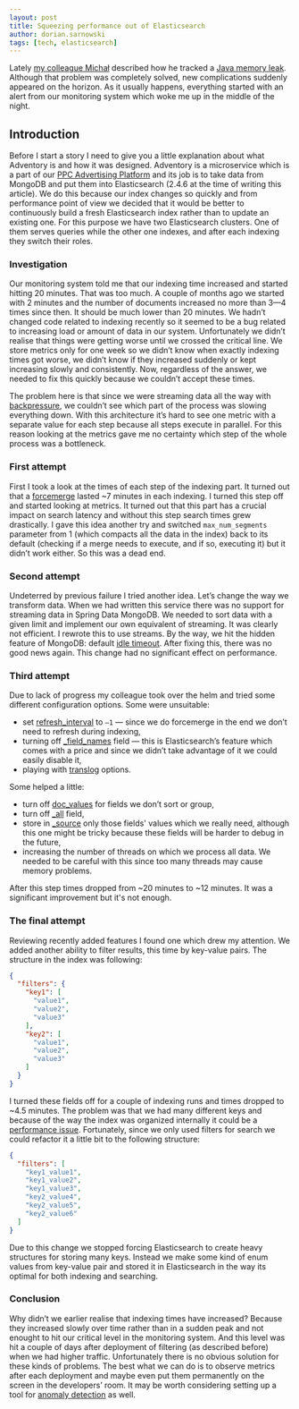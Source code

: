 ```yaml
---
layout: post
title: Squeezing performance out of Elasticsearch
author: dorian.sarnowski
tags: [tech, elasticsearch]
---
```


Lately [my colleague Michał](/authors/michal.kosmulski/) described how he tracked a 
[Java memory leak](/2018/05/a-comedy-of-errors-debugging-java-memory-leaks.html). Although that 
problem was completely solved, new complications suddenly appeared on the horizon. As it usually happens, everything 
started with an alert from our monitoring system which woke me up in the middle of the night. 

## Introduction
Before I start a story I need to give you a little explanation about what Adventory is and how it was designed. 
Adventory is a microservice which is a part of our [PPC Advertising Platform](https://ads.allegro.pl) and its job is to 
take data from MongoDB and put them into Elasticsearch (2.4.6 at the time of writing this article). We do this because 
our index changes so quickly and from performance point of view we decided that it would be better to continuously build 
a fresh Elasticsearch index rather than to update an existing one. For this purpose we have two Elasticsearch clusters. 
One of them serves queries while the other one indexes, and after each indexing they switch their roles.

### Investigation
Our monitoring system told me that our indexing time increased and started hitting 20 minutes. That was too much. A 
couple of months ago we started with 2 minutes and the number of documents increased no more than 3—4 times since then. 
It should be much lower than 20 minutes. We hadn’t changed code related to indexing recently so it seemed to be a bug 
related to increasing load or amount of data in our system. Unfortunately we didn’t realise that things were getting 
worse until we crossed the critical line. We store metrics only for one week so we didn’t know when exactly indexing 
times got worse, we didn’t know if they increased suddenly or kept increasing slowly and consistently. Now, regardless 
of the answer, we needed to fix this quickly because we couldn’t accept these times.

The problem here is that since we were streaming data all the way with 
[backpressure](https://github.com/ReactiveX/RxJava/wiki/Backpressure), we couldn’t see which part of the process was 
slowing everything down. With this architecture it’s hard to see one metric with a separate value for each step because 
all steps execute in parallel. For this reason looking at the metrics gave me no certainty which step of the whole 
process was a bottleneck. 

### First attempt
First I took a look at the times of each step of the indexing part. It turned out that a 
[forcemerge](https://www.elastic.co/guide/en/elasticsearch/reference/current/indices-forcemerge.html) lasted ~7 minutes 
in each indexing. I turned this step off and started looking at metrics. It turned out that this part has a crucial 
impact on search latency and without this step search times grew drastically. I gave this idea another try and 
switched ``max_num_segments`` parameter from 1 (which compacts all the data in the index) back to its default (checking 
if a merge needs to execute, and if so, executing it)  but it didn’t work either. So this was a dead end.

### Second attempt
Undeterred by previous failure I tried another idea. Let’s change the way we transform data. When we had written this 
service there was no support for streaming data in Spring Data MongoDB. We needed to sort data with a given limit and 
implement our own equivalent of streaming. It was clearly not efficient. I rewrote this to use streams. By the way, we 
hit the hidden feature of MongoDB: default 
[idle timeout](https://docs.mongodb.com/manual/reference/method/cursor.addOption/#DBQuery.Option.noTimeout). After 
fixing this, there was no good news again. This change had no significant effect on performance.

### Third attempt
Due to lack of progress my colleague took over the helm and tried some different configuration options. Some were 
unsuitable:

* set 
[refresh_interval](https://www.elastic.co/guide/en/elasticsearch/reference/current/indices-update-settings.html#bulk) 
to ``—1`` — since we do forcemerge in the end we don’t need to refresh during indexing,
* turning off 
[\_field_names](https://www.elastic.co/guide/en/elasticsearch/reference/current/mapping-field-names-field.html) field — 
this is Elasticsearch’s feature which comes with a price and since we didn’t take advantage of it we could easily 
disable it,
* playing with [translog](https://www.elastic.co/guide/en/elasticsearch/reference/current/index-modules-translog.html) 
options.

Some helped a little:

* turn off [doc_values](https://www.elastic.co/guide/en/elasticsearch/reference/current/doc-values.html) for fields we 
don’t sort or group,
* turn off [\_all](https://www.elastic.co/guide/en/elasticsearch/reference/current/mapping-all-field.html) field,
* store in [\_source](https://www.elastic.co/guide/en/elasticsearch/reference/6.2/mapping-source-field.html) only those 
fields' values which we really need, although this one might be tricky because these fields will be harder to debug in 
the future,
* increasing the number of threads on which we process all data. We needed to be careful with this since too many 
threads may cause memory problems.

After this step times dropped from ~20 minutes to ~12 minutes. It was a significant improvement but it's not enough. 

### The final attempt
Reviewing recently added features I found one which drew my attention. We added another ability to filter results, this 
time by key-value pairs. The structure in the index was following:

```json
{
  "filters": {
    "key1": [
      "value1",
      "value2",
      "value3"
    ],
    "key2": [
      "value1",
      "value2",
      "value3"
    ]
  }
}
```

I turned these fields off for a couple of indexing runs and times dropped to ~4.5 minutes. The problem was that we had 
many different keys and because of the way the index was organized internally it could be a 
[performance issue](https://www.elastic.co/guide/en/elasticsearch/reference/current/general-recommendations.html#_normalize_document_structures). 
Fortunately, since we only used filters for search we could refactor it a little bit to the following structure:

```json
{
  "filters": [
    "key1_value1",
    "key1_value2",
    "key1_value3",
    "key2_value4",
    "key2_value5",
    "key2_value6"
  ]
}
```

Due to this change we stopped forcing Elasticsearch to create heavy structures for storing many keys. Instead we make 
some kind of enum values from key-value pair and stored it in Elasticsearch in the way its optimal for both indexing and 
searching.  

### Conclusion

Why didn’t we earlier realise that indexing times have increased? Because they increased slowly over time rather than in 
a sudden peak and not enought to hit our critical level in the monitoring system. And this level was hit a couple of 
days after deployment of filtering (as described before) when we had higher traffic. Unfortunately there is no obvious 
solution for these kinds of problems. The best what we can do is to observe metrics after each deployment and maybe even 
put them permanently on the screen in the developers’ room. It may be worth considering setting up a tool for 
[anomaly detection](https://www.bigpanda.io/blog/a-practical-guide-to-anomaly-detection/) as well.    
